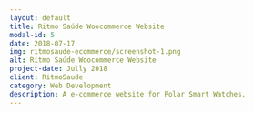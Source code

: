 ```yaml
---
layout: default
title: Ritmo Saúde Woocommerce Website
modal-id: 5
date: 2018-07-17
img: ritmosaude-ecommerce/screenshot-1.png
alt: Ritmo Saúde Woocommerce Website
project-date: Jully 2018
client: RitmoSaude
category: Web Development
description: A e-commerce website for Polar Smart Watches.
---
```

